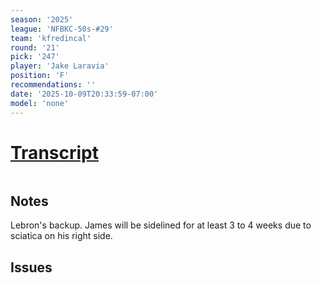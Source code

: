 ```yaml
---
season: '2025'
league: 'NFBKC-50s-#29'
team: 'kfredincal'
round: '21'
pick: '247'
player: 'Jake Laravia'
position: 'F'
recommendations: ''
date: '2025-10-09T20:33:59-07:00'
model: 'none'
---
```


# [Transcript]()

```

```

## Notes
Lebron's backup. James will be sidelined for at least 3 to 4 weeks due to sciatica on his right side.

## Issues
